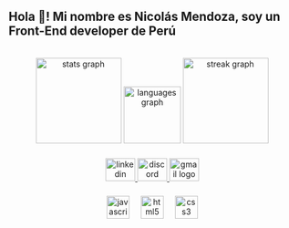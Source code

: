 <h2 align="left">Hola 👋! Mi nombre es Nicolás Mendoza, soy un Front-End developer de Perú</h2>

<br clear="both">

<div align="center">
  <img src="https://github-readme-stats.vercel.app/api?username=SoundWolf515&hide_title=false&hide_rank=false&show_icons=true&include_all_commits=true&count_private=true&disable_animations=false&theme=synthwave&locale=es&hide_border=false&order=1&custom_title=Mis%20Stats" height="150" alt="stats graph"  />
  <img src="https://github-readme-stats.vercel.app/api/top-langs?username=SoundWolf515&locale=es&hide_title=false&layout=compact&card_width=320&langs_count=5&theme=synthwave&hide_border=false&order=2" height="100" alt="languages graph"  />
  <img src="https://streak-stats.demolab.com?user=SoundWolf515&locale=en&mode=daily&theme=synthwave&hide_border=false&border_radius=5&order=3" height="150" alt="streak graph"  />
</div>

###

<div align="center">
  <a href="https://www.linkedin.com/in/fabricio-nicolas-gutierrez-mendoza/" target="_blank">
    <img src="https://raw.githubusercontent.com/maurodesouza/profile-readme-generator/master/src/assets/icons/social/linkedin/default.svg" width="52" height="40" alt="linkedin logo"  />
  </a>
  <a href="https://discordapp.com/users/185494775561060352" target="_blank">
    <img src="https://raw.githubusercontent.com/maurodesouza/profile-readme-generator/master/src/assets/icons/social/discord/default.svg" width="52" height="40" alt="discord logo"  />
  </a>
  <a href="mailto:fabricio.gutierrez2212@gmail.com" target="_blank">
    <img src="https://raw.githubusercontent.com/maurodesouza/profile-readme-generator/master/src/assets/icons/social/gmail/default.svg" width="52" height="40" alt="gmail logo"  />
  </a>
</div>

###

<div align="center">
  <img src="https://cdn.jsdelivr.net/gh/devicons/devicon/icons/javascript/javascript-original.svg" height="40" alt="javascript logo"  />
  <img width="12" />
  <img src="https://cdn.jsdelivr.net/gh/devicons/devicon/icons/html5/html5-original.svg" height="40" alt="html5 logo"  />
  <img width="12" />
  <img src="https://cdn.jsdelivr.net/gh/devicons/devicon/icons/css3/css3-original.svg" height="40" alt="css3 logo"  />
</div>
